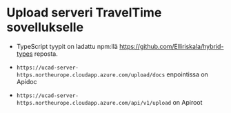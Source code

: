 # Upload serveri TravelTime sovellukselle

- TypeScript tyypit on ladattu npm:llä https://github.com/Elliriskala/hybrid-types reposta.

- `https://ucad-server-https.northeurope.cloudapp.azure.com/upload/docs` enpointissa on Apidoc

- `https://ucad-server-https.northeurope.cloudapp.azure.com/api/v1/upload` on Apiroot
